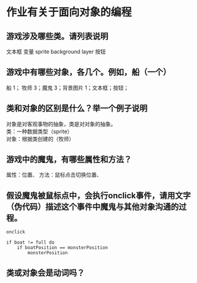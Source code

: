 # 作业有关于面向对象的编程
## 游戏涉及哪些类。请列表说明 
文本框 变量 sprite background layer 按钮  
## 游戏中有哪些对象，各几个。例如，船（一个） 
船 1； 牧师 3；魔鬼 3；背景图片 1；文本框；按钮；  
## 类和对象的区别是什么？举一个例子说明 
对象是对客观事物的抽象，类是对对象的抽象。  
类：一种数据类型（sprite）  
对象：根据类创建的（牧师）
## 游戏中的魔鬼，有哪些属性和方法？ 
属性：位置、
方法：鼠标点击切换位置、
## 假设魔鬼被鼠标点中，会执行onclick事件，请用文字（伪代码）描述这个事件中魔鬼与其他对象沟通的过程。 
```
onclick

if boat != full do
    if boatPosition == monsterPosition
        monsterPosition
```
## 类或对象会是动词吗？
